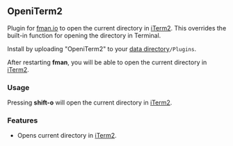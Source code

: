 ## OpeniTerm2

Plugin for [fman.io](https://fman.io) to open the current directory in [iTerm2](https://www.iterm2.com/). This overrides the built-in function for opening the directory in Terminal.

Install by uploading "OpeniTerm2" to your [data directory](https://fman.io/docs/customizing-fman)`/Plugins`.

After restarting **fman**, you will be able to open the current directory in [iTerm2](https://www.iterm2.com/).

### Usage

Pressing **shift-o** will open the current directory in [iTerm2](https://www.iterm2.com/).

### Features

 - Opens current directory in [iTerm2](https://www.iterm2.com/).
